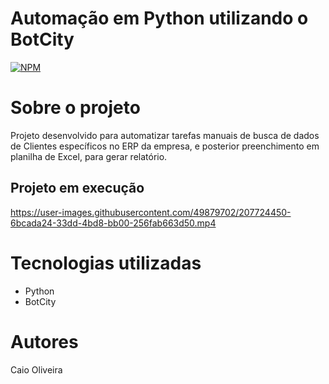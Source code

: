 # Automação em Python utilizando o BotCity
[![NPM](https://img.shields.io/npm/l/react)](https://github.com/caio01/Automation-Python-BotCity/blob/master/LICENSE)

# Sobre o projeto
Projeto desenvolvido para automatizar tarefas manuais de busca de dados de Clientes específicos no ERP da empresa, e posterior preenchimento em planilha de Excel, para gerar relatório.

## Projeto em execução



https://user-images.githubusercontent.com/49879702/207724450-6bcada24-33dd-4bd8-bb00-256fab663d50.mp4



# Tecnologias utilizadas
- Python
- BotCity

# Autores

Caio Oliveira
